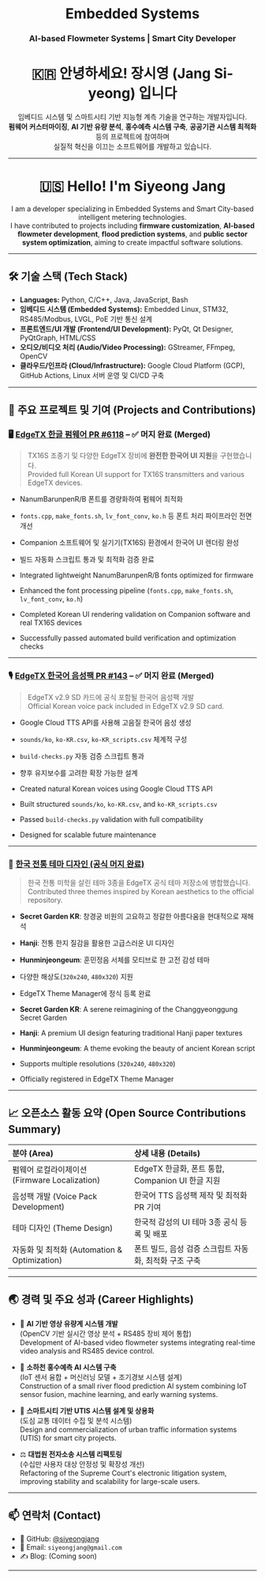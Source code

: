 <p align="center">
  <h1 align="center">Embedded Systems</h1>
  <h3 align="center">AI-based Flowmeter Systems | Smart City Developer</h3>
</p>

<h1 align="center">🇰🇷 안녕하세요! 장시영 (Jang Si-yeong) 입니다</h1>

<p align="center">
  임베디드 시스템 및 스마트시티 기반 지능형 계측 기술을 연구하는 개발자입니다.<br>
  <strong>펌웨어 커스터마이징</strong>, <strong>AI 기반 유량 분석</strong>, <strong>홍수예측 시스템 구축</strong>, <strong>공공기관 시스템 최적화</strong> 등의 프로젝트에 참여하며<br>
  실질적 혁신을 이끄는 소프트웨어를 개발하고 있습니다.
</p>

---

<h1 align="center">🇺🇸 Hello! I'm Siyeong Jang</h1>

<p align="center">
  I am a developer specializing in Embedded Systems and Smart City-based intelligent metering technologies.<br>
  I have contributed to projects including <strong>firmware customization</strong>, <strong>AI-based flowmeter development</strong>, <strong>flood prediction systems</strong>, and <strong>public sector system optimization</strong>, aiming to create impactful software solutions.
</p>

---

## 🛠️ 기술 스택 (Tech Stack)

- **Languages:** Python, C/C++, Java, JavaScript, Bash
- **임베디드 시스템 (Embedded Systems):** Embedded Linux, STM32, RS485/Modbus, LVGL, PoE 기반 통신 설계
- **프론트엔드/UI 개발 (Frontend/UI Development):** PyQt, Qt Designer, PyQtGraph, HTML/CSS
- **오디오/비디오 처리 (Audio/Video Processing):** GStreamer, FFmpeg, OpenCV
- **클라우드/인프라 (Cloud/Infrastructure):** Google Cloud Platform (GCP), GitHub Actions, Linux 서버 운영 및 CI/CD 구축

---

## 🚀 주요 프로젝트 및 기여 (Projects and Contributions)

### 🖥️ [EdgeTX 한글 펌웨어 PR #6118](https://github.com/EdgeTX/edgetx/pull/6118) – ✅ 머지 완료 (Merged)
> TX16S 조종기 및 다양한 EdgeTX 장비에 **완전한 한국어 UI 지원**을 구현했습니다.  
> Provided full Korean UI support for TX16S transmitters and various EdgeTX devices.

- NanumBarunpenR/B 폰트를 경량화하여 펌웨어 최적화
- `fonts.cpp`, `make_fonts.sh`, `lv_font_conv`, `ko.h` 등 폰트 처리 파이프라인 전면 개선
- Companion 소프트웨어 및 실기기(TX16S) 환경에서 한국어 UI 렌더링 완성
- 빌드 자동화 스크립트 통과 및 최적화 검증 완료

- Integrated lightweight NanumBarunpenR/B fonts optimized for firmware
- Enhanced the font processing pipeline (`fonts.cpp`, `make_fonts.sh`, `lv_font_conv`, `ko.h`)
- Completed Korean UI rendering validation on Companion software and real TX16S devices
- Successfully passed automated build verification and optimization checks

---

### 🎙️ [EdgeTX 한국어 음성팩 PR #143](https://github.com/EdgeTX/edgetx-sdcard-sounds/pull/143) – ✅ 머지 완료 (Merged)
> EdgeTX v2.9 SD 카드에 공식 포함될 한국어 음성팩 개발  
> Official Korean voice pack included in EdgeTX v2.9 SD card.

- Google Cloud TTS API를 사용해 고음질 한국어 음성 생성
- `sounds/ko`, `ko-KR.csv`, `ko-KR_scripts.csv` 체계적 구성
- `build-checks.py` 자동 검증 스크립트 통과
- 향후 유지보수를 고려한 확장 가능한 설계

- Created natural Korean voices using Google Cloud TTS API
- Built structured `sounds/ko`, `ko-KR.csv`, and `ko-KR_scripts.csv`
- Passed `build-checks.py` validation with full compatibility
- Designed for scalable future maintenance

---

### 🎨 [한국 전통 테마 디자인 (공식 머지 완료)](https://github.com/EdgeTX/themes)
> 한국 전통 미학을 살린 테마 3종을 EdgeTX 공식 테마 저장소에 병합했습니다.  
> Contributed three themes inspired by Korean aesthetics to the official repository.

- **Secret Garden KR**: 창경궁 비원의 고요하고 정갈한 아름다움을 현대적으로 재해석
- **Hanji**: 전통 한지 질감을 활용한 고급스러운 UI 디자인
- **Hunminjeongeum**: 훈민정음 서체를 모티브로 한 고전 감성 테마
- 다양한 해상도(`320x240`, `480x320`) 지원
- EdgeTX Theme Manager에 정식 등록 완료

- **Secret Garden KR**: A serene reimagining of the Changgyeonggung Secret Garden
- **Hanji**: A premium UI design featuring traditional Hanji paper textures
- **Hunminjeongeum**: A theme evoking the beauty of ancient Korean script
- Supports multiple resolutions (`320x240`, `480x320`)
- Officially registered in EdgeTX Theme Manager

---

## 📈 오픈소스 활동 요약 (Open Source Contributions Summary)

| 분야 (Area)                | 상세 내용 (Details)                                           |
|:----------------------------|:-------------------------------------------------------------|
| 펌웨어 로컬라이제이션 (Firmware Localization) | EdgeTX 한글화, 폰트 통합, Companion UI 한글 지원 |
| 음성팩 개발 (Voice Pack Development) | 한국어 TTS 음성팩 제작 및 최적화 PR 기여 |
| 테마 디자인 (Theme Design) | 한국적 감성의 UI 테마 3종 공식 등록 및 배포 |
| 자동화 및 최적화 (Automation & Optimization) | 폰트 빌드, 음성 검증 스크립트 자동화, 최적화 구조 구축 |

---

## 🌏 경력 및 주요 성과 (Career Highlights)

- 🎥 **AI 기반 영상 유량계 시스템 개발**  
  (OpenCV 기반 실시간 영상 분석 + RS485 장비 제어 통합)  
  Development of AI-based video flowmeter systems integrating real-time video analysis and RS485 device control.

- 🧠 **소하천 홍수예측 AI 시스템 구축**  
  (IoT 센서 융합 + 머신러닝 모델 + 조기경보 시스템 설계)  
  Construction of a small river flood prediction AI system combining IoT sensor fusion, machine learning, and early warning systems.

- 🚦 **스마트시티 기반 UTIS 시스템 설계 및 상용화**  
  (도심 교통 데이터 수집 및 분석 시스템)  
  Design and commercialization of urban traffic information systems (UTIS) for smart city projects.

- ⚖️ **대법원 전자소송 시스템 리팩토링**  
  (수십만 사용자 대상 안정성 및 확장성 개선)  
  Refactoring of the Supreme Court's electronic litigation system, improving stability and scalability for large-scale users.

---

## 📫 연락처 (Contact)

- 🐙 GitHub: [@siyeongjang](https://github.com/siyeongjang)
- 📧 Email: `siyeongjang@gmail.com`
- ✍️ Blog: (Coming soon)

---
